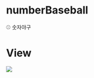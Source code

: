 # numberBaseball
⚾ 숫자야구
# View
![](https://images.velog.io/images/nsunny0908/post/3192bc5d-d6ec-4904-956d-f08990511f44/GIF%202021-01-23%20%EC%98%A4%ED%9B%84%2010-21-06.gif)
